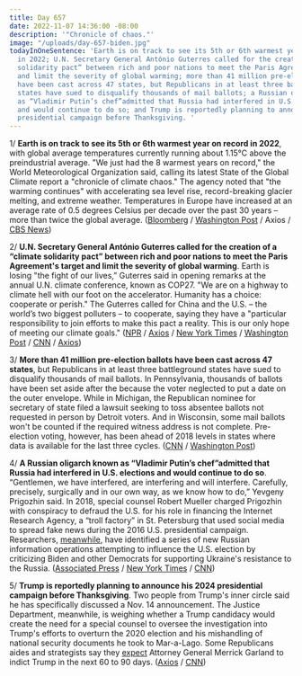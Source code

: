 ```yaml
---
title: Day 657
date: 2022-11-07 14:36:00 -08:00
description: '"Chronicle of chaos."'
image: "/uploads/day-657-biden.jpg"
todayInOneSentence: 'Earth is on track to see its 5th or 6th warmest year on record
  in 2022; U.N. Secretary General António Guterres called for the creation of a “climate
  solidarity pact” between rich and poor nations to meet the Paris Agreement''s target
  and limit the severity of global warming; more than 41 million pre-election ballots
  have been cast across 47 states, but Republicans in at least three battleground
  states have sued to disqualify thousands of mail ballots; a Russian oligarch known
  as “Vladimir Putin’s chef”admitted that Russia had interfered in U.S. elections
  and would continue to do so; and Trump is reportedly planning to announce his 2024
  presidential campaign before Thanksgiving. '
---
```


1/ **Earth is on track to see its 5th or 6th warmest year on record in 2022**, with global average temperatures currently running about 1.15°C above the preindustrial average. "We just had the 8 warmest years on record," the World Meteorological Organization said, calling its latest State of the Global Climate report a "chronicle of climate chaos." The agency noted that "the warming continues" with accelerating sea level rise, record-breaking glacier melting, and extreme weather. Temperatures in Europe have increased at an average rate of 0.5 degrees Celsius per decade over the past 30 years – more than twice the global average. ([Bloomberg](https://www.bloomberg.com/news/articles/2022-11-06/global-warming-turned-2022-into-a-chronicle-of-climate-chaos?sref=MIBMEEoj) / [Washington Post](https://www.washingtonpost.com/climate-environment/2022/11/03/europe-heating-faster-global-warming/) / Axios / [CBS News](https://www.cbsnews.com/news/climate-change-8-warmest-years-record-cop27-world-meteorological-organization-united-nations/))

2/ **U.N. Secretary General António Guterres called for the creation of a “climate solidarity pact” between rich and poor nations to meet the Paris Agreement's target and limit the severity of global warming**. Earth is losing "the fight of our lives,” Guterres said in opening remarks at the annual U.N. climate conference, known as COP27. "We are on a highway to climate hell with our foot on the accelerator. Humanity has a choice: cooperate or perish." The Guterres called for China and the U.S. – the world’s two biggest polluters – to cooperate, saying they have a "particular responsibility to join efforts to make this pact a reality. This is our only hope of meeting our climate goals." ([NPR](https://www.npr.org/2022/11/07/1134719701/cop27-un-guterres-climate-hell-warning) / [Axios](https://www.axios.com/2022/11/07/un-leader-cop27-climate-change-solidarity-pact) / [New York Times](https://www.nytimes.com/live/2022/11/07/climate/cop27-climate-summit) / [Washington Post](https://www.washingtonpost.com/climate-environment/2022/11/07/cop27-egypt-climate-conference-live-updates/) / [CNN](https://www.cnn.com/2022/11/07/world/loss-and-damage-explained-cop27-climate/index.html) / [Axios](https://www.axios.com/2022/11/07/cop27-climate-signal-statistics))

3/ **More than 41 million pre-election ballots have been cast across 47 states**, but Republicans in at least three battleground states have sued to disqualify thousands of mail ballots. In Pennsylvania, thousands of ballots have been set aside after the because the voter neglected to put a date on the outer envelope. While in Michigan, the Republican nominee for secretary of state filed a lawsuit seeking to toss absentee ballots not requested in person by Detroit voters. And in Wisconsin, some mail ballots won't be counted if the required witness address is not complete. Pre-election voting, however, has been ahead of 2018 levels in states where data is available for the last three cycles. ([CNN](https://www.cnn.com/politics/live-news/election-day-coverage-11-07-2022/h_77fd1ef7837c5ba2ec2e2e4d92113132) / [Washington Post](https://www.washingtonpost.com/elections/2022/11/07/gop-sues-reject-mail-ballots/))

4/ **A Russian oligarch known as “Vladimir Putin’s chef”admitted that Russia had interfered in U.S. elections and would continue to do so**. “Gentlemen, we have interfered, are interfering and will interfere. Carefully, precisely, surgically and in our own way, as we know how to do,” Yevgeny Prigozhin said. In 2018, special counsel Robert Mueller charged Prigozhin with conspiracy to defraud the U.S. for his role in financing the Internet Research Agency, a “troll factory” in St. Petersburg that used social media to spread fake news during the 2016 U.S. presidential campaign. Researchers, [meanwhile](https://www.nytimes.com/2022/11/06/technology/russia-misinformation-midterms.html), have identified a series of new Russian information operations attempting to influence the U.S. election by criticizing Biden and other Democrats for supporting Ukraine's resistance to the Russia. ([Associated Press](https://apnews.com/article/2022-midterm-elections-business-social-media-7fefa7ab0491b653f6094a4d090155fe) / [New York Times](https://www.nytimes.com/2022/11/07/us/politics/yevgeny-prigozhin-putin-ally-elections.html) / [CNN](https://www.cnn.com/2022/11/07/europe/yevgeny-prigozhin-russia-us-election-meddling-intl/index.html))

5/ **Trump is reportedly planning to announce his 2024 presidential campaign before Thanksgiving**. Two people from Trump's inner circle said he has specifically discussed a Nov. 14 announcement. The Justice Department, meanwhile, is weighing whether a Trump candidacy would create the need for a special counsel to oversee the investigation into Trump's efforts to overturn the 2020 election and his mishandling of national security documents he took to Mar-a-Lago. Some Republicans aides and strategists say they [expect](https://thehill.com/homenews/senate/3720591-expected-trump-indictment-looms-over-midterm-election/) Attorney General Merrick Garland to indict Trump in the next 60 to 90 days. ([Axios](https://www.axios.com/2022/11/04/trump-presidential-run-2024-announcement) / [CNN](https://www.cnn.com/2022/11/04/politics/donald-trump-presidential-announcement/index.html))